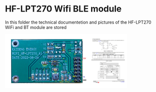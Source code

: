 # HF-LPT270 Wifi BLE module
In this folder the technical documentetion and pictures of the HF-LPT270 WiFi and BT module are stored

<img src="https://github.com/GernotAlthammer/HA-ESPHome-WVC-Inverter/blob/main/HF-LPT270-WiFi-BT/IMG_5473_Pinout.jpg" style="width: 80%;">

